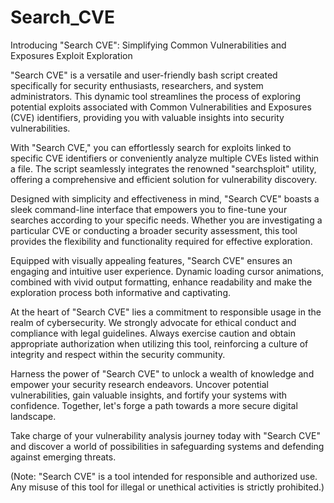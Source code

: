 # Search_CVE

Introducing "Search CVE": Simplifying Common Vulnerabilities and Exposures Exploit Exploration

"Search CVE" is a versatile and user-friendly bash script created specifically for security enthusiasts, researchers, and system administrators. This dynamic tool streamlines the process of exploring potential exploits associated with Common Vulnerabilities and Exposures (CVE) identifiers, providing you with valuable insights into security vulnerabilities.

With "Search CVE," you can effortlessly search for exploits linked to specific CVE identifiers or conveniently analyze multiple CVEs listed within a file. The script seamlessly integrates the renowned "searchsploit" utility, offering a comprehensive and efficient solution for vulnerability discovery.

Designed with simplicity and effectiveness in mind, "Search CVE" boasts a sleek command-line interface that empowers you to fine-tune your searches according to your specific needs. Whether you are investigating a particular CVE or conducting a broader security assessment, this tool provides the flexibility and functionality required for effective exploration.

Equipped with visually appealing features, "Search CVE" ensures an engaging and intuitive user experience. Dynamic loading cursor animations, combined with vivid output formatting, enhance readability and make the exploration process both informative and captivating.

At the heart of "Search CVE" lies a commitment to responsible usage in the realm of cybersecurity. We strongly advocate for ethical conduct and compliance with legal guidelines. Always exercise caution and obtain appropriate authorization when utilizing this tool, reinforcing a culture of integrity and respect within the security community.

Harness the power of "Search CVE" to unlock a wealth of knowledge and empower your security research endeavors. Uncover potential vulnerabilities, gain valuable insights, and fortify your systems with confidence. Together, let's forge a path towards a more secure digital landscape.

Take charge of your vulnerability analysis journey today with "Search CVE" and discover a world of possibilities in safeguarding systems and defending against emerging threats.

(Note: "Search CVE" is a tool intended for responsible and authorized use. Any misuse of this tool for illegal or unethical activities is strictly prohibited.)
